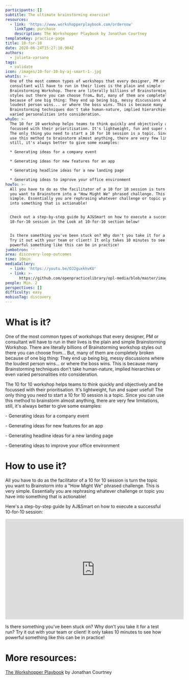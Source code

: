 ```yaml
---
participants: []
subtitle: The ultimate brainstorming exercise!
resources:
  - link: 'https://www.workshopperplaybook.com/ordernow'
    linkType: purchase
    description: The Workshopper Playbook by Jonathan Courtney
templateKey: practice-page
title: 10-for-10
date: 2020-06-24T15:27:10.904Z
authors:
  - julieta-varsano
tags:
  - validate
icon: /images/10-for-10-by-aj-smart-1-.jpg
whatIs: >-
  One of the most common types of workshops that every designer, PM or
  consultant will have to run in their lives is the plain and simple
  Brainstorming Workshop. There are literally billions of Brainstorming workshop
  styles out there you can choose from… But, many of them are completely broken
  because of one big thing: They end up being big, messy discussions where the
  loudest person wins... or where the boss wins. This is because many
  Brainstorming techniques don't take human-nature, implied hierarchies or even
  varied personalities into consideration.
whyDo: >-
  The 10 for 10 workshop helps teams to think quickly and objectively and be
  focussed with their prioritisation. It's lightweight, fun and super useful!
  The only thing you need to start a 10 for 10 session is a topic. Since you can
  use this method to brainstorm almost anything, there are very few limitations,
  still, it's always better to give some examples:

  * Generating ideas for a company event

  * Generating ideas for new features for an app

  * Generating headline ideas for a new landing page

  * Generating ideas to improve your office environment
howTo: >-
  All you have to do as the facilitator of a 10 for 10 session is turn the topic
  you want to Brainstorm into a "How Might We" phrased challenge. This is very
  simple. Essentially you are rephrasing whatever challenge or topic you have
  into something that is actionable!


  Check out a step-by-step guide by AJ&Smart on how to execute a successful
  10-for-10 session in the Look at 10-for-10 section below!


  Is there something you've been stuck on? Why don't you take it for a test run?
  Try it out with your team or client! It only takes 10 minutes to see how
  powerful something like this can be in practice!
jumbotron: ''
area: discovery-loop-outcomes
time: 10min
mediaGallery:
  - link: 'https://youtu.be/OJ2guxkhvKU'
  - link: >-
      https://github.com/openpracticelibrary/opl-media/blob/master/images/10for10.png?raw=true
people: Min. 2
perspectives: []
difficulty: easy
mobiusTag: discovery
---
```

# What is it?

One of the most common types of workshops that every designer, PM or consultant will have to run in their lives is the plain and simple Brainstorming Workshop. There are literally billions of Brainstorming workshop styles out there you can choose from… But, many of them are completely broken because of one big thing: They end up being big, messy discussions where the loudest person wins... or where the boss wins. This is because many Brainstorming techniques don't take human-nature, implied hierarchies or even varied personalities into consideration.

The 10 for 10 workshop helps teams to think quickly and objectively and be focussed with their prioritisation. It's lightweight, fun and super useful! The only thing you need to start a 10 for 10 session is a topic. Since you can use this method to brainstorm almost anything, there are very few limitations, still, it's always better to give some examples:

\- Generating ideas for a company event

\- Generating ideas for new features for an app

\- Generating headline ideas for a new landing page

\- Generating ideas to improve your office environment

# How to use it?

All you have to do as the facilitator of a 10 for 10 session is turn the topic you want to Brainstorm into a "How Might We" phrased challenge. This is very simple. Essentially you are rephrasing whatever challenge or topic you have into something that is actionable!

Here's a step-by-step guide by AJ&Smart on how to execute a successful 10-for-10 session:

<iframe width="560" height="315" src="https://www.youtube.com/embed/OJ2guxkhvKU" frameborder="0" allow="accelerometer; autoplay; encrypted-media; gyroscope; picture-in-picture" allowfullscreen></iframe>

Is there something you've been stuck on? Why don't you take it for a test run? Try it out with your team or client! It only takes 10 minutes to see how powerful something like this can be in practice!

# More resources:

[The Workshopper Playbook](https://www.workshopperplaybook.com/ordernow) by Jonathan Courtney
